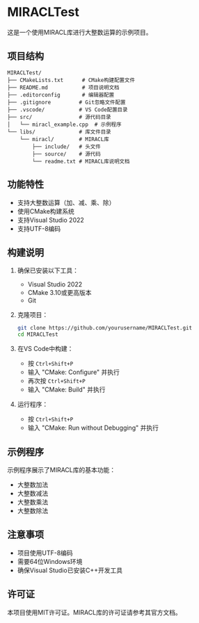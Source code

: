 # MIRACLTest

这是一个使用MIRACL库进行大整数运算的示例项目。

## 项目结构

```
MIRACLTest/
├── CMakeLists.txt      # CMake构建配置文件
├── README.md           # 项目说明文档
├── .editorconfig       # 编辑器配置
├── .gitignore         # Git忽略文件配置
├── .vscode/           # VS Code配置目录
├── src/               # 源代码目录
│   └── miracl_example.cpp  # 示例程序
└── libs/              # 库文件目录
    └── miracl/        # MIRACL库
        ├── include/   # 头文件
        ├── source/    # 源代码
        └── readme.txt # MIRACL库说明文档
```

## 功能特性

- 支持大整数运算（加、减、乘、除）
- 使用CMake构建系统
- 支持Visual Studio 2022
- 支持UTF-8编码

## 构建说明

1. 确保已安装以下工具：
   - Visual Studio 2022
   - CMake 3.10或更高版本
   - Git

2. 克隆项目：
   ```bash
   git clone https://github.com/yourusername/MIRACLTest.git
   cd MIRACLTest
   ```

3. 在VS Code中构建：
   - 按 `Ctrl+Shift+P`
   - 输入 "CMake: Configure" 并执行
   - 再次按 `Ctrl+Shift+P`
   - 输入 "CMake: Build" 并执行

4. 运行程序：
   - 按 `Ctrl+Shift+P`
   - 输入 "CMake: Run without Debugging" 并执行

## 示例程序

示例程序展示了MIRACL库的基本功能：
- 大整数加法
- 大整数减法
- 大整数乘法
- 大整数除法

## 注意事项

- 项目使用UTF-8编码
- 需要64位Windows环境
- 确保Visual Studio已安装C++开发工具

## 许可证

本项目使用MIT许可证。MIRACL库的许可证请参考其官方文档。